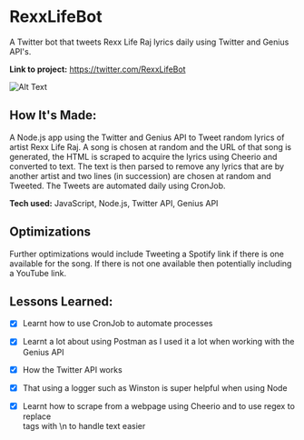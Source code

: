 # RexxLifeBot
A Twitter bot that tweets Rexx Life Raj lyrics daily using Twitter and Genius API's.

**Link to project:** https://twitter.com/RexxLifeBot

![Alt Text](https://i.ibb.co/VDs5rvK/Screenshot-2022-08-09-at-18-56-03.png)

## How It's Made:

A Node.js app using the Twitter and Genius API to Tweet random lyrics of artist Rexx Life Raj. A song is chosen at random and the URL of that song is generated, the HTML is scraped to acquire the lyrics using Cheerio and converted to text. The text is then parsed to remove any lyrics that are by another artist and two lines (in succession) are chosen at random and Tweeted. The Tweets are automated daily using CronJob.

**Tech used:** JavaScript, Node.js, Twitter API, Genius API


## Optimizations

Further optimizations would include Tweeting a Spotify link if there is one available for the song. If there is not one available then potentially including a YouTube link.


## Lessons Learned:

- [x] Learnt how to use CronJob to automate processes
- [x] Learnt a lot about using Postman as I used it a lot when working with the Genius API
- [x] How the Twitter API works
- [x] That using a logger such as Winston is super helpful when using Node
- [x] Learnt how to scrape from a webpage using Cheerio and to use regex to replace <br> tags with \n to handle text easier

